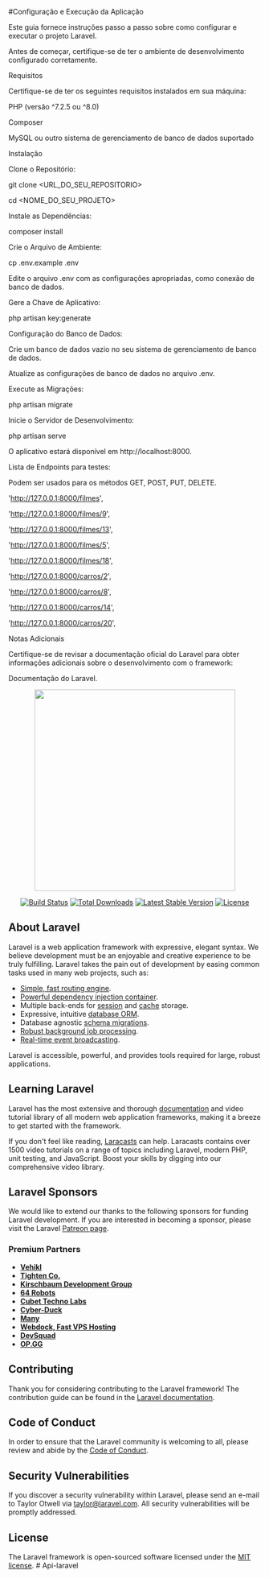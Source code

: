 #Configuração e Execução da Aplicação


Este guia fornece instruções passo a passo sobre como configurar e executar o projeto Laravel.

Antes de começar, certifique-se de ter o ambiente de desenvolvimento configurado corretamente.

Requisitos

Certifique-se de ter os seguintes requisitos instalados em sua máquina:

PHP (versão ^7.2.5 ou ^8.0)

Composer

MySQL ou outro sistema de gerenciamento de banco de dados suportado

Instalação

Clone o Repositório:

git clone <URL_DO_SEU_REPOSITORIO>

cd <NOME_DO_SEU_PROJETO>

Instale as Dependências:

composer install

Crie o Arquivo de Ambiente:

cp .env.example .env

Edite o arquivo .env com as configurações apropriadas, como conexão de banco de dados.

Gere a Chave de Aplicativo:

php artisan key:generate

Configuração do Banco de Dados:

Crie um banco de dados vazio no seu sistema de gerenciamento de banco de dados.

Atualize as configurações de banco de dados no arquivo .env.

Execute as Migrações:

php artisan migrate

Inicie o Servidor de Desenvolvimento:

php artisan serve

O aplicativo estará disponível em http://localhost:8000.


Lista de Endpoints para testes:

Podem ser usados para os métodos GET, POST, PUT, DELETE.

 'http://127.0.0.1:8000/filmes',
 
 'http://127.0.0.1:8000/filmes/9',
 
 'http://127.0.0.1:8000/filmes/13',
 
 'http://127.0.0.1:8000/filmes/5',
 
 'http://127.0.0.1:8000/filmes/18',
 
 'http://127.0.0.1:8000/carros/2',
 
 'http://127.0.0.1:8000/carros/8',
 
 'http://127.0.0.1:8000/carros/14',
 
 'http://127.0.0.1:8000/carros/20',


Notas Adicionais

Certifique-se de revisar a documentação oficial do Laravel para obter informações adicionais sobre o desenvolvimento com o framework: 

Documentação do Laravel.




<p align="center"><a href="https://laravel.com" target="_blank"><img src="https://raw.githubusercontent.com/laravel/art/master/logo-lockup/5%20SVG/2%20CMYK/1%20Full%20Color/laravel-logolockup-cmyk-red.svg" width="400"></a></p>

<p align="center">
<a href="https://travis-ci.org/laravel/framework"><img src="https://travis-ci.org/laravel/framework.svg" alt="Build Status"></a>
<a href="https://packagist.org/packages/laravel/framework"><img src="https://poser.pugx.org/laravel/framework/d/total.svg" alt="Total Downloads"></a>
<a href="https://packagist.org/packages/laravel/framework"><img src="https://poser.pugx.org/laravel/framework/v/stable.svg" alt="Latest Stable Version"></a>
<a href="https://packagist.org/packages/laravel/framework"><img src="https://poser.pugx.org/laravel/framework/license.svg" alt="License"></a>
</p>

## About Laravel

Laravel is a web application framework with expressive, elegant syntax. We believe development must be an enjoyable and creative experience to be truly fulfilling. Laravel takes the pain out of development by easing common tasks used in many web projects, such as:

- [Simple, fast routing engine](https://laravel.com/docs/routing).
- [Powerful dependency injection container](https://laravel.com/docs/container).
- Multiple back-ends for [session](https://laravel.com/docs/session) and [cache](https://laravel.com/docs/cache) storage.
- Expressive, intuitive [database ORM](https://laravel.com/docs/eloquent).
- Database agnostic [schema migrations](https://laravel.com/docs/migrations).
- [Robust background job processing](https://laravel.com/docs/queues).
- [Real-time event broadcasting](https://laravel.com/docs/broadcasting).

Laravel is accessible, powerful, and provides tools required for large, robust applications.

## Learning Laravel

Laravel has the most extensive and thorough [documentation](https://laravel.com/docs) and video tutorial library of all modern web application frameworks, making it a breeze to get started with the framework.

If you don't feel like reading, [Laracasts](https://laracasts.com) can help. Laracasts contains over 1500 video tutorials on a range of topics including Laravel, modern PHP, unit testing, and JavaScript. Boost your skills by digging into our comprehensive video library.

## Laravel Sponsors

We would like to extend our thanks to the following sponsors for funding Laravel development. If you are interested in becoming a sponsor, please visit the Laravel [Patreon page](https://patreon.com/taylorotwell).

### Premium Partners

- **[Vehikl](https://vehikl.com/)**
- **[Tighten Co.](https://tighten.co)**
- **[Kirschbaum Development Group](https://kirschbaumdevelopment.com)**
- **[64 Robots](https://64robots.com)**
- **[Cubet Techno Labs](https://cubettech.com)**
- **[Cyber-Duck](https://cyber-duck.co.uk)**
- **[Many](https://www.many.co.uk)**
- **[Webdock, Fast VPS Hosting](https://www.webdock.io/en)**
- **[DevSquad](https://devsquad.com)**
- **[OP.GG](https://op.gg)**

## Contributing

Thank you for considering contributing to the Laravel framework! The contribution guide can be found in the [Laravel documentation](https://laravel.com/docs/contributions).

## Code of Conduct

In order to ensure that the Laravel community is welcoming to all, please review and abide by the [Code of Conduct](https://laravel.com/docs/contributions#code-of-conduct).

## Security Vulnerabilities

If you discover a security vulnerability within Laravel, please send an e-mail to Taylor Otwell via [taylor@laravel.com](mailto:taylor@laravel.com). All security vulnerabilities will be promptly addressed.

## License

The Laravel framework is open-sourced software licensed under the [MIT license](https://opensource.org/licenses/MIT).
#   A p i - l a r a v e l 
 
 
